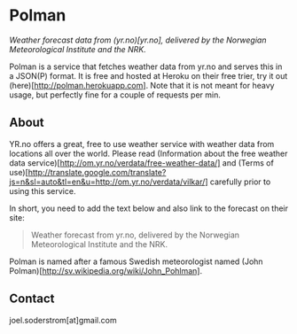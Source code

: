 # Polman

*Weather forecast data from (yr.no)[yr.no], delivered by the Norwegian Meteorological Institute and the NRK.*

Polman is a service that fetches weather data from yr.no and serves this in a JSON(P) format.
It is free and hosted at Heroku on their free trier, try it out (here)[http://polman.herokuapp.com].
Note that it is not meant for heavy usage, but perfectly fine for a couple of requests per min.


## About

YR.no offers a great, free to use weather service with weather data from locations all over the world. Please read (Information about the free weather data service)[http://om.yr.no/verdata/free-weather-data/] and (Terms of use)[http://translate.google.com/translate?js=n&sl=auto&tl=en&u=http://om.yr.no/verdata/vilkar/] carefully prior to using this service. 

In short, you need to add the text below and also link to the forecast on their site:

> Weather forecast from yr.no, delivered by the Norwegian Meteorological Institute and the NRK.

Polman is named after a famous Swedish meteorologist named (John Polman)[http://sv.wikipedia.org/wiki/John_Pohlman].


## Contact

joel.soderstrom[at]gmail.com